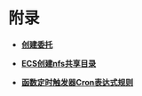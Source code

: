 # 附录<a name="ZH-CN_TOPIC_0149027278"></a>

-   **[创建委托](创建委托.md)**  

-   **[ECS创建nfs共享目录](ECS创建nfs共享目录.md)**  

-   **[函数定时触发器Cron表达式规则](函数定时触发器Cron表达式规则.md)**  


